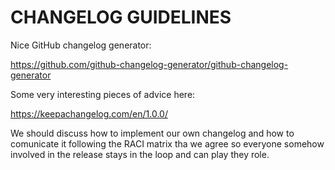 # CHANGELOG GUIDELINES

Nice GitHub changelog generator:

https://github.com/github-changelog-generator/github-changelog-generator

Some very interesting pieces of advice here:

https://keepachangelog.com/en/1.0.0/


We should discuss how to implement our own changelog and how to comunicate it following the RACI matrix tha we agree so everyone somehow involved in the release stays in the loop and can play they role.
